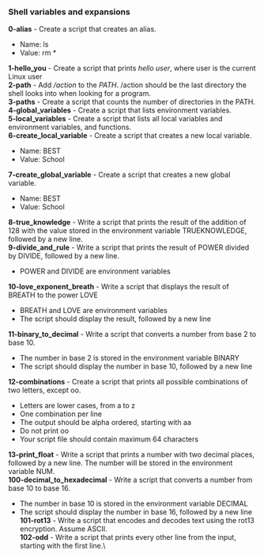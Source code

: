 ### Shell variables and expansions
**0-alias** - Create a script that creates an alias.
- Name: ls
- Value: rm *

**1-hello_you** - Create a script that prints *hello user*, where user is the current Linux user\
**2-path** - Add */action* to the *PATH*. /action should be the last directory the shell looks into when looking for a program.\
**3-paths** - Create a script that counts the number of directories in the PATH.\
**4-global_variables** - Create a script that lists environment variables.\
**5-local_variables** - Create a script that lists all local variables and environment variables, and functions.\
**6-create_local_variable** - Create a script that creates a new local variable.
- Name: BEST
- Value: School
  
**7-create_global_variable** - Create a script that creates a new global variable.
- Name: BEST
- Value: School

**8-true_knowledge** - Write a script that prints the result of the addition of 128 with the value stored in the environment variable TRUEKNOWLEDGE, followed by a new line.\
**9-divide_and_rule** - Write a script that prints the result of POWER divided by DIVIDE, followed by a new line.
- POWER and DIVIDE are environment variables
  
**10-love_exponent_breath** - Write a script that displays the result of BREATH to the power LOVE
- BREATH and LOVE are environment variables
- The script should display the result, followed by a new line
  
**11-binary_to_decimal** - Write a script that converts a number from base 2 to base 10.
- The number in base 2 is stored in the environment variable BINARY
- The script should display the number in base 10, followed by a new line
  
**12-combinations** - Create a script that prints all possible combinations of two letters, except oo.
- Letters are lower cases, from a to z
- One combination per line
- The output should be alpha ordered, starting with aa
- Do not print oo
- Your script file should contain maximum 64 characters

**13-print_float** - Write a script that prints a number with two decimal places, followed by a new line.
The number will be stored in the environment variable NUM.\
**100-decimal_to_hexadecimal** - Write a script that converts a number from base 10 to base 16.
- The number in base 10 is stored in the environment variable DECIMAL
- The script should display the number in base 16, followed by a new line\
**101-rot13** - Write a script that encodes and decodes text using the rot13 encryption. Assume ASCII.\
**102-odd** - Write a script that prints every other line from the input, starting with the first line.\

